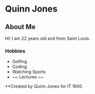 # Quinn Jones

## About Me
Hi! I am 22 years old and from Saint Louis. 

### Hobbies
- Golfing
- Coding
- Watching Sports
- ~~ Lectures ~~

**Created by Quinn Jones for IT 1600
